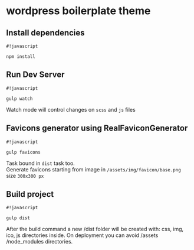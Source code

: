 # wordpress boilerplate theme #

## Install dependencies ##

```
#!javascript

npm install
```

## Run Dev Server ##

```
#!javascript

gulp watch
```
Watch mode will control changes on ```scss``` and ```js``` files

## Favicons generator using RealFaviconGenerator ##
```
#!javascript

gulp favicons
```
Task bound in ```dist``` task too.  
Generate favicons starting from image in ```/assets/img/favicon/base.png``` size ```300x300 px```

## Build project ##

```
#!javascript

gulp dist
```
After the build command a new /dist folder will be created with: css, img, ico, js directories inside.
On deployment you can avoid /assets /node_modules directories.
